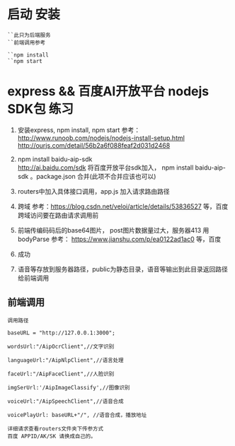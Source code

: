 # 启动 安装
    ``此只为后端服务
    ``前端调用参考

    ``npm install
    ``npm start


# express && 百度AI开放平台 nodejs SDK包 练习

1. 安装express, npm install, npm start
        参考：
                http://www.runoob.com/nodejs/nodejs-install-setup.html
                http://ourjs.com/detail/56b2a6f088feaf2d031d2468

2. npm install baidu-aip-sdk      
        http://ai.baidu.com/sdk 
        将百度开放平台sdk加入， npm install baidu-aip-sdk 。package.json 合并(此项不合并应该也可以)

3. routers中加入具体接口调用，app.js 加入请求路由路径

4. 跨域
        参考：https://blog.csdn.net/veloi/article/details/53836527 等，百度
        跨域访问要在路由请求调用前
        
5. 前端传编码码后的base64图片，
        post图片数据量过大，服务器413
        用bodyParse
        参考：
                https://www.jianshu.com/p/ea0122ad1ac0 等，百度

6. 成功

7. 语音等存放到服务器路径，public为静态目录，语音等输出到此目录返回路径给前端调用

## 前端调用

    调用路径

    baseURL = "http://127.0.0.1:3000";

    wordsUrl:"/AipOcrClient",//文字识别

    languageUrl:"/AipNlpClient",//语言处理

    faceUrl:"/AipFaceClient",//人脸识别

    imgSerUrl:'/AipImageClassify',//图像识别

    voiceUrl:"/AipSpeechClient",//语音合成

    voicePlayUrl: baseURL+"/", //语音合成，播放地址

    详细请求查看routers文件夹下传参方式
    百度 APPID/AK/SK 请换成自己的。



